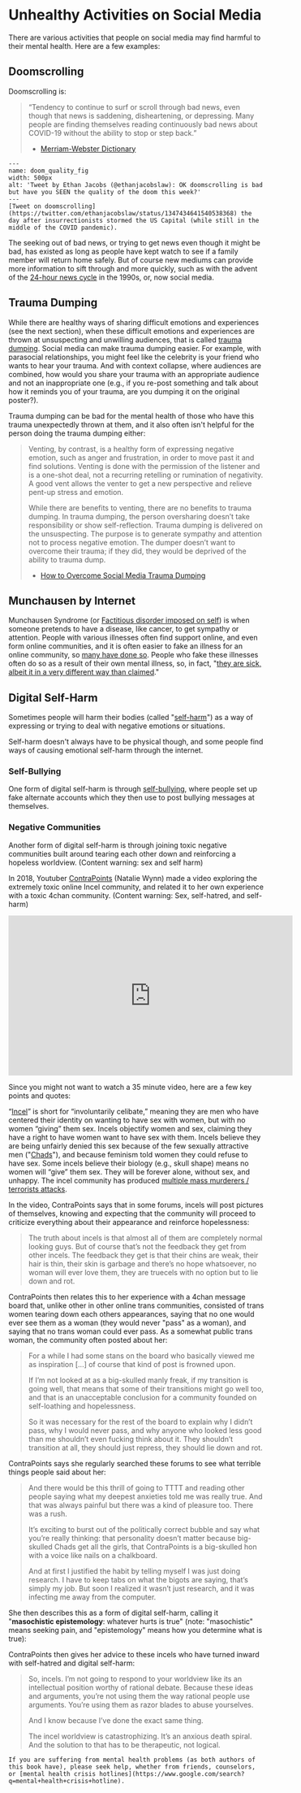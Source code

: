 # Unhealthy Activities on Social Media

There are various activities that people on social media may find harmful to their mental health. Here are a few examples:

## Doomscrolling

Doomscrolling is:
> “Tendency to continue to surf or scroll through bad news, even though that news is saddening, disheartening, or depressing. Many people are finding themselves reading continuously bad news about COVID-19 without the ability to stop or step back.”
>
> - [Merriam-Webster Dictionary](https://www.merriam-webster.com/words-at-play/doomsurfing-doomscrolling-words-were-watching)


```{figure} doom_quality.png
---
name: doom_quality_fig
width: 500px
alt: 'Tweet by Ethan Jacobs (@ethanjacobslaw): OK doomscrolling is bad but have you SEEN the quality of the doom this week?'
---
[Tweet on doomscrolling](https://twitter.com/ethanjacobslaw/status/1347434641540538368) the day after insurrectionists stormed the US Capital (while still in the middle of the COVID pandemic).
```


The seeking out of bad news, or trying to get news even though it might be bad, has existed as long as people have kept watch to see if a family member will return home safely. But of course new mediums can provide more information to sift through and more quickly, such as with the advent of the [24-hour news cycle](https://en.wikipedia.org/wiki/24-hour_news_cycle) in the 1990s, or, now social media.


## Trauma Dumping

While there are healthy ways of sharing difficult emotions and experiences (see the next section), when these difficult emotions and experiences are thrown at unsuspecting and unwilling audiences, that is called [trauma dumping](https://knowyourmeme.com/memes/trauma-dumping). Social media can make trauma dumping easier. For example, with parasocial relationships, you might feel like the celebrity is your friend who wants to hear your trauma. And with context collapse, where audiences are combined, how would you share your trauma with an appropriate audience and not an inappropriate one (e.g., if you re-post something and talk about how it reminds you of your trauma, are you dumping it on the original poster?).

Trauma dumping can be bad for the mental health of those who have this trauma unexpectedly thrown at them, and it also often isn't helpful for the person doing the trauma dumping either:
> Venting, by contrast, is a healthy form of expressing negative emotion, such as anger and frustration, in order to move past it and find solutions. Venting is done with the permission of the listener and is a one-shot deal, not a recurring retelling or rumination of negativity. A good vent allows the venter to get a new perspective and relieve pent-up stress and emotion.
>
> While there are benefits to venting, there are no benefits to trauma dumping. In trauma dumping, the person oversharing doesn’t take responsibility or show self-reflection. Trauma dumping is delivered on the unsuspecting. The purpose is to generate sympathy and attention not to process negative emotion. The dumper doesn’t want to overcome their trauma; if they did, they would be deprived of the ability to trauma dump.
>
> - [How to Overcome Social Media Trauma Dumping](https://www.psychologytoday.com/us/blog/positively-media/202109/how-overcome-social-media-trauma-dumping)

## Munchausen by Internet

Munchausen Syndrome (or [Factitious disorder imposed on self](https://en.wikipedia.org/wiki/Factitious_disorder_imposed_on_self)) is when someone pretends to have a disease, like cancer, to get sympathy or attention. People with various illnesses often find support online, and even form online communities, and it is often easier to fake an illness for an online community, so [many have done so](https://www.theatlantic.com/health/archive/2019/05/faking-cancer-online/588334/). People who fake these illnesses often do so as a result of their own mental illness, so, in fact, "[they are sick, albeit it in a very different way than claimed](https://www.theguardian.com/society/2015/apr/29/jules-gibson-munchausen-by-internet-sickness-bloggers-fake-it-whole-pantry)."


## Digital Self-Harm
Sometimes people will harm their bodies (called "[self-harm](https://www.mind.org.uk/information-support/types-of-mental-health-problems/self-harm/about-self-harm/)") as a way of expressing or trying to deal with negative emotions or situations.

Self-harm doesn't always have to be physical though, and some people find ways of causing emotional self-harm through the internet.

### Self-Bullying
One form of digital self-harm is through [self-bullying](https://www.npr.org/sections/health-shots/2018/04/21/604073315/when-teens-cyberbully-themselves), where people set up fake alternate accounts which they then use to post bullying messages at themselves.

### Negative Communities
Another form of digital self-harm is through joining toxic negative communities built around tearing each other down and reinforcing a hopeless worldview. (Content warning: sex and self harm)

In 2018, Youtuber [ContraPoints](https://www.youtube.com/c/ContraPoints) (Natalie Wynn) made a video exploring the extremely toxic online Incel community, and related it to her own experience with a toxic 4chan community. (Content warning: Sex, self-hatred, and self-harm)

<iframe width="560" height="315" src="https://www.youtube.com/embed/fD2briZ6fB0" title="YouTube video player" frameborder="0" allow="accelerometer; autoplay; clipboard-write; encrypted-media; gyroscope; picture-in-picture" allowfullscreen></iframe>

Since you might not want to watch a 35 minute video, here are a few key points and quotes:

“[Incel](https://en.wikipedia.org/wiki/Incel)” is short for “involuntarily celibate,” meaning they are men who have centered their identity on wanting to have sex with women, but with no women “giving” them sex. Incels objectify women and sex, claiming they have a right to have women want to have sex with them. Incels believe they are being unfairly denied this sex because of the few sexually attractive men ("[Chads](https://knowyourmeme.com/memes/chad)"), and because feminism told women they could refuse to have sex. Some incels believe their biology (e.g., skull shape) means no women will “give” them sex. They will be forever alone, without sex, and unhappy. The incel community has produced [multiple mass murderers / terrorists attacks](https://en.wikipedia.org/wiki/Incel#Mass_murders_and_violence).

In the video, ContraPoints says that in some forums, incels will post pictures of themselves, knowing and expecting that the community will proceed to criticize everything about their appearance and reinforce hopelessness:
> The truth about incels is that almost
all of them are completely normal looking guys.
But of course that’s not the feedback they get from other incels. The feedback they get is that their chins are weak, their hair is thin, their skin is garbage and there’s no hope whatsoever, no woman will ever love them, they are truecels with no option but to lie down and rot.

ContraPoints then relates this to her experience with a 4chan message board that, unlike other in other online trans communities, consisted of trans women tearing down each others appearances, saying that no one would ever see them as a woman (they would never "pass" as a woman), and saying that no trans woman could ever pass. As a somewhat public trans woman, the community often posted about her:
> For a while I had some stans on the board who basically viewed me as inspiration [...] of course that kind of post is frowned upon.
>
> If I’m not looked at as a big-skulled manly freak, if my transition is going well, that means that some of their transitions might go well too, and that is an unacceptable conclusion for a community founded on self-loathing and hopelessness.
>
> So it was necessary for the rest of the board to explain why I didn’t pass, why I would never pass, and why anyone who looked less good than me shouldn’t even
fucking think about it. They shouldn’t transition at all, they should just repress, they should lie
down and rot.

ContraPoints says she regularly searched these forums to see what terrible things people said about her:
> And there would be this thrill of going to TTTT and reading other people saying what my deepest anxieties told me was really true. And that was always painful but there was a kind of pleasure too. There was a rush.
>
> It’s exciting to burst out of the politically correct bubble and say what you’re really thinking: that personality doesn’t matter because big-skulled Chads get all the girls, that ContraPoints is a big-skulled hon with a voice like nails on a chalkboard.
>
> And at first I justified the habit by telling myself I was just doing research. I have to keep tabs on what the bigots are saying, that’s simply my job. But soon I realized it wasn’t just research, and it was infecting me away from the computer.

She then describes this as a form of digital self-harm, calling it "__masochistic epistemology__: whatever hurts is true" (note: "masochistic" means seeking pain, and "epistemology" means how you determine what is true):

ContraPoints then gives her advice to these incels who have turned inward with self-hatred and digital self-harm:
> So, incels. I’m not going to respond to your worldview like its an intellectual position worthy of rational debate. Because these ideas and arguments, you’re not using them the way rational people use arguments. You’re using them as razor blades to abuse yourselves.
>
> And I know because I’ve done the exact same thing.
>
> The incel worldview is catastrophizing. It’s an anxious death spiral. And the solution to that has to be therapeutic, not logical.




```{note}
If you are suffering from mental health problems (as both authors of this book have), please seek help, whether from friends, counselors, or [mental health crisis hotlines](https://www.google.com/search?q=mental+health+crisis+hotline).
```
